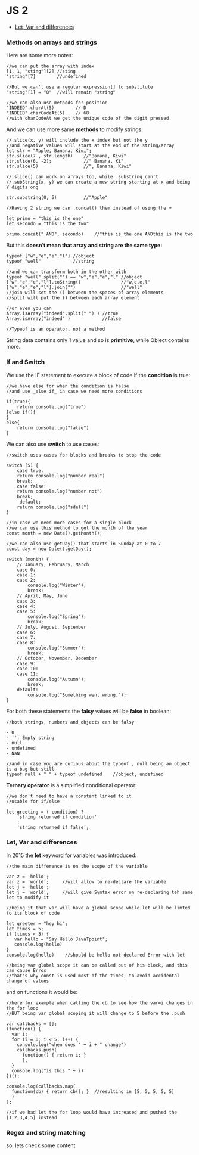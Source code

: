 # JS 2

* [Let, Var and differences](js-2.md#undefined)

### Methods on arrays and strings

Here are some more notes:

```
//we can put the array with index
[1, 1, "sting"][2] //sting
"string"[7]        //undefined

//But we can't use a regular expression[] to substitute
"string"[1] = "O"  //will remain "string"

//we can also use methods for position
"INDEED".charAt(5)        // D
"INDEED".charCodeAt(5)    // 68
//with charCodeAt we get the unique code of the digit pressed 
```

And we can use more same **methods** to modify strings:

```
//.slice(x, y) will include the x index but not the y
//and negative values will start at the end of the string/array
let str = "Apple, Banana, Kiwi";
str.slice(7 , str.length)    //"Banana, Kiwi"
str.slice(6, -2);            //" Banana, Ki"
str.slice(5)                 //", Banana, Kiwi"

//.slice() can work on arrays too, while .substring can't
//.subString(x, y) we can create a new string starting at x and being Y digits ong

str.substring(0, 5)          //"Apple"

//Having 2 string we can .concat() them instead of using the + 

let primo = "this is the one"
let secondo = "this is the two"

primo.concat(" AND", secondo)    //"this is the one ANDthis is the two
```

But this **doesn**'**t mean that array and string are the same type:**

```
typeof ["w","e","e","l"] //object
typeof "well"            //string

//and we can transform both in the other with
typeof "well".split("") == "w","e","e","l" //object
["w","e","e","l"].toString()               //"w,e,e,l"
["w","e","e","l"].join("")                 //"well"
//join will set the () between the spaces of array elements
//split will put the () between each array element

//or even you can
Array.isArray("indeed".split(" ") ) //true
Array.isArray("indeed" )            //false

//Typeof is an operator, not a method 
```

String data contains only 1 value and so is **primitive**, while Object contains more.

### If and Switch

We use the IF statement to execute a block of code if the **condition** is true:

```
//we have else for when the condition is false
//and use _else if_ in case we need more conditions 

if(true){
    return console.log("true")
}else if(){
}
else{
    return console.log("false")
}

```

We can also use **switch** to use cases:

```
//switch uses cases for blocks and breaks to stop the code

switch (5) {
    case true:
	return console.log("number real")
	break;
    case false:
	return console.log("number not")
	break;
     default:
	return console.log("sdell")
}

//in case we need more cases for a single block
//we can use this method to get the month of the year
const month = new Date().getMonth();

//we can also use getDay() that starts in Sunday at 0 to 7
const day = new Date().getDay();

switch (month) {
	// January, February, March
	case 0:
	case 1:
	case 2:
		console.log("Winter");
		break;
	// April, May, June
	case 3:
	case 4:
	case 5:
		console.log("Spring");
		break;
	// July, August, September
	case 6:
	case 7:
	case 8:
		console.log("Summer");
		break;
	// October, November, December
	case 9:
	case 10:
	case 11:
		console.log("Autumn");
		break;
	default:
		console.log("Something went wrong.");
}
```

For both these statements the **falsy** values will be **false** in boolean:

```
//both strings, numbers and objects can be falsy 

- 0
- '': Empty string
- null
- undefined
- NaN

//and in case you are curious about the typeof , null being an object is a bug but still
typeof null + " " + typeof undefined    //object, undefined
```

**Ternary operator** is a simplified conditional operator:

```
//we don't need to have a constant linked to it
//usable for if/else

let greeting = ( condition) ? 
	'string returned if condition' 
	: 
	'string returned if false';

```

### Let, Var and differences

In 2015 the **let** keyword for variables was introduced:

```
//the main difference is on the scope of the variable

var z = 'hello';
var z = 'world';     //will allow to re-declare the variable
let j = 'hello';
let j = 'world';     //will give Syntax error on re-declaring teh same let to modify it

//being it that var will have a global scope while let will be limted to its block of code

let greeter = "hey hi";  
let times = 5;  
if (times > 3) {  
   var hello = "Say Hello JavaTpoint";   
   console.log(hello) 
}  
console.log(hello)    //should be hello not declared Error with let

//being var global scope it can be called out of his block, and this can cause Erros 
//that's why const is used most of the times, to avoid accidental change of values

```

and on functions it would be:

```
//here for example when calling the cb to see how the var=i changes in the for loop
//BUT being var global scoping it will change to 5 before the .push 

var callbacks = [];
(function() {
  var i;
  for (i = 0; i < 5; i++) {
    console.log("when does " + i + " change")
    callbacks.push( 
      function() { return i; } 
      );
  }
  console.log("is this " + i)
})();

console.log(callbacks.map( 
  function(cb) { return cb(); }  //resulting in [5, 5, 5, 5, 5]
  )
);

//if we had let the for loop would have increased and pushed the [1,2,3,4,5] instead

```

### Regex and string matching

so, lets check some content
